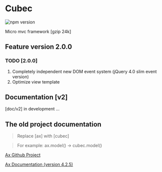 # Cubec

![npm version](https://img.shields.io/npm/v/cubec.svg?label=cubec&style=flat-square&maxAge=3600)

Micro mvc framework [gzip 24k]

## Feature version 2.0.0

### TODO [2.0.0]

1. Completely independent new DOM event system (jQuery 4.0 slim event version)
2. Optimize view template


## Documentation [v2]

[doc/v2] in development ...


## The old project documentation

> Replace [ax] with [cubec]

> For example: ax.model() -> cubec.model()

[Ax Github Project](https://github.com/DemonCloud/Ax)

[Ax Documentation (version 4.2.5)](https://yj1028.me/Ax/v3/)
